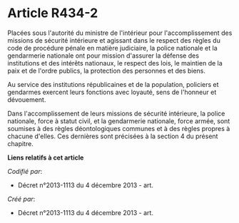 # Article R434-2

Placées sous l'autorité du ministre de l'intérieur pour l'accomplissement des missions de sécurité intérieure et agissant
dans le respect des règles du code de procédure pénale en matière judiciaire, la police nationale et la gendarmerie nationale
ont pour mission d'assurer la défense des institutions et des intérêts nationaux, le respect des lois, le maintien de la paix
et de l'ordre publics, la protection des personnes et des biens.

Au service des institutions républicaines et de la population, policiers et gendarmes exercent leurs fonctions avec loyauté,
sens de l'honneur et dévouement.

Dans l'accomplissement de leurs missions de sécurité intérieure, la police nationale, force à statut civil, et la gendarmerie
nationale, force armée, sont soumises à des règles déontologiques communes et à des règles propres à chacune d'elles. Ces
dernières sont précisées à la section 4 du présent chapitre.

**Liens relatifs à cet article**

_Codifié par_:

  - Décret n°2013-1113 du 4 décembre 2013 - art.

_Créé par_:

  - Décret n°2013-1113 du 4 décembre 2013 - art.
